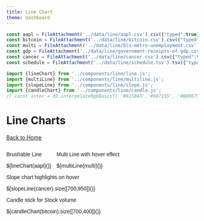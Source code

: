 ```yaml
---
title: Line Chart
theme: dashboard
---
```



```js
const aapl = FileAttachment('../data/line/aapl.csv').csv({"typed":true})
const bitcoin = FileAttachment('../data/line/bitcoin.csv').csv({"typed":true})
const multi = FileAttachment('../data/line/bls-metro-unemployment.csv').csv({"typed":true})
const gdp = FileAttachment('../data/line/government-receipts-of-gdp.csv').csv({"typed":true})
const cancer = FileAttachment('../data/line/cancer.csv').csv({"typed":true});
const schedule = FileAttachment('../data/line/schedule.tsv').tsv({"typed":true});

```


```js
import {lineChart} from '../components/line/line.js';
import {multiLine} from '../components/line/multiline.js';
import {slopeLine} from '../components/line/slope.js';
import {candleChart} from '../components/line/candle.js';
// const inter = d3.interpolateRgbBasis([ '#615043','#987155', '#B89675', '#69879A', '#3C92A8'])
```
# Line Charts

[Back to Home](/)
<div class="linecharts">
<div class="card">
	<p>Brushable Line</p>
		${lineChart(aapl)()}
	</div> 
	<div class="card">
		<p>Multi Line with hover effect</p>
		${multiLine(multi)()}
	</div>
	<div class="card">
		<p>Slope chart highlights on hover</p>
		${slopeLine(cancer).size([700,950])()}
	</div>
	<div class="card">
		<p>Candle stick for Stock volume</p>
		${candleChart(bitcoin).size([700,400])()}
	</div>
</div>

<style>
		.linecharts{
			font-family: sans-serif;
			display: flex;
			flex-wrap: wrap;
			flex-direction: row;
		}
		.card{
			margin-right: 1em;
			height: fit-content;
		}
</style>